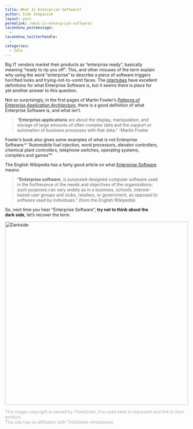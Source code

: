```yaml
---
title: What Is Enterprise Software?
author: Iván Stepaniuk
layout: post
permalink: /what-is-enterprise-software/
lacandsnw_postmessage:
  - 
lacandsnw_twitterhandle:
  - 
categories:
  - Idle
---
```

Big IT vendors market their products as &#8220;enterprise ready&#8221;, basically meaning &#8220;ready to rip you off&#8221;. This, and other misuses of the term explain why using the word &#8220;enterprise&#8221; to describe a piece of software triggers horrified looks and trying-not-to-vomit faces. The <a href="http://www.urbandictionary.com/define.php?term=intertubes" target="_blank">intertubes</a> have excellent definitions for what Enterprise Software is, but it seems there is place for yet another answer to this question.

Not so surprisingly, in the first pages of Martin Fowler&#8217;s [*Patterns of Enterprise Application Architecture*][1], there is a good definition of what Enterprise Software is, and what isn&#8217;t.

> &#8220;**Enterprise applications** are about the display, manipulation, and storage of large amounts of often complex data and the support or automation of business processes with that data.&#8221; -Martin Fowler

Fowler&#8217;s book also gives some examples of what is not Enterprise Software:* &#8220;Automobile fuel injection, word processors, elevator controllers, chemical plant controllers, telephone switches, operating systems, compilers and games&#8221;*

The English Wikipedia has a fairly good article on what [Enterprise Software][2] means:

> **&#8220;Enterprise software**, is purposed-designed computer software used in the furtherance of the needs and objectives of the organizations; such purposes can vary widely as in a business, schools, interest-based user groups and clubs, retailers, or government, as opposed to software used by individuals.&#8221; (from the English Wikipedia)

So, next time you hear &#8220;Enterprise Software&#8221;, **try not to think about the dark side**, let&#8217;s recover the term.

<div id="attachment_551" style="width: 610px" class="wp-caption alignnone">
  <a href="http://www.thinkgeek.com/product/e732/"><img class="size-full wp-image-551" alt="Darkside" src="http://blog.istepaniuk.com/wp-content/uploads/darkside-2.jpg" width="600" height="600" /></a>
  
  <p class="wp-caption-text">
    <span style="color: #aaa;">This image copyright is owned by ThinkGeek, it is used here to represent and link to their product.<br />This site has no affiliation with ThinkGeek whatsoever.</span>
  </p>
</div>

 [1]: http://www.amazon.com/Patterns-Enterprise-Application-Architecture-Martin/dp/0321127420
 [2]: http://en.wikipedia.org/wiki/Enterprise_software